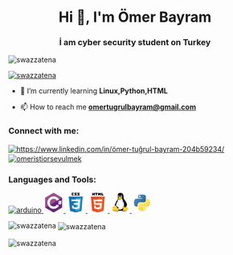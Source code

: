 <h1 align="center">Hi 👋, I'm Ömer Bayram</h1>
<h3 align="center">İ am cyber security student on Turkey</h3>

<p align="left"> <img src="https://komarev.com/ghpvc/?username=swazzatena&label=Profile%20views&color=0e75b6&style=flat" alt="swazzatena" /> </p>

<p align="left"> <a href="https://github.com/ryo-ma/github-profile-trophy"><img src="https://github-profile-trophy.vercel.app/?username=swazzatena" alt="swazzatena" /></a> </p>

- 🌱 I’m currently learning **Linux,Python,HTML**

- 📫 How to reach me **omertugrulbayram@gmail.com**

<h3 align="left">Connect with me:</h3>
<p align="left">
<a href="https://linkedin.com/in/https://www.linkedin.com/in/ömer-tuğrul-bayram-204b59234/" target="blank"><img align="center" src="https://raw.githubusercontent.com/rahuldkjain/github-profile-readme-generator/master/src/images/icons/Social/linked-in-alt.svg" alt="https://www.linkedin.com/in/ömer-tuğrul-bayram-204b59234/" height="30" width="40" /></a>
<a href="https://instagram.com/omeristiorsevulmek" target="blank"><img align="center" src="https://raw.githubusercontent.com/rahuldkjain/github-profile-readme-generator/master/src/images/icons/Social/instagram.svg" alt="omeristiorsevulmek" height="30" width="40" /></a>
</p>

<h3 align="left">Languages and Tools:</h3>
<p align="left"> <a href="https://www.arduino.cc/" target="_blank" rel="noreferrer"> <img src="https://cdn.worldvectorlogo.com/logos/arduino-1.svg" alt="arduino" width="40" height="40"/> </a> <a href="https://www.w3schools.com/cs/" target="_blank" rel="noreferrer"> <img src="https://raw.githubusercontent.com/devicons/devicon/master/icons/csharp/csharp-original.svg" alt="csharp" width="40" height="40"/> </a> <a href="https://www.w3schools.com/css/" target="_blank" rel="noreferrer"> <img src="https://raw.githubusercontent.com/devicons/devicon/master/icons/css3/css3-original-wordmark.svg" alt="css3" width="40" height="40"/> </a> <a href="https://www.w3.org/html/" target="_blank" rel="noreferrer"> <img src="https://raw.githubusercontent.com/devicons/devicon/master/icons/html5/html5-original-wordmark.svg" alt="html5" width="40" height="40"/> </a> <a href="https://www.linux.org/" target="_blank" rel="noreferrer"> <img src="https://raw.githubusercontent.com/devicons/devicon/master/icons/linux/linux-original.svg" alt="linux" width="40" height="40"/> </a> <a href="https://www.python.org" target="_blank" rel="noreferrer"> <img src="https://raw.githubusercontent.com/devicons/devicon/master/icons/python/python-original.svg" alt="python" width="40" height="40"/> </a> </p>

<p><img align="left" src="https://github-readme-stats.vercel.app/api/top-langs?username=swazzatena&show_icons=true&locale=en&layout=compact" alt="swazzatena" /></p>

<p>&nbsp;<img align="center" src="https://github-readme-stats.vercel.app/api?username=swazzatena&show_icons=true&locale=en" alt="swazzatena" /></p>

<p><img align="center" src="https://github-readme-streak-stats.herokuapp.com/?user=swazzatena&" alt="swazzatena" /></p>
